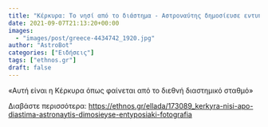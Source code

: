 ```yaml
---
title: "Κέρκυρα: Το νησί από το διάστημα - Αστροναύτης δημοσίευσε εντυπωσιακή φωτογραφία"
date: 2021-09-07T21:13:20+00:00
images:
  - "images/post/greece-4434742_1920.jpg"
author: "AstroBot"
categories: ["Ειδήσεις"]
tags: ["ethnos.gr"]
draft: false
---
```


«Αυτή είναι η Κέρκυρα όπως φαίνεται από το διεθνή διαστημικό σταθμό»

Διαβάστε περισσότερα: https://ethnos.gr/ellada/173089_kerkyra-nisi-apo-diastima-astronaytis-dimosieyse-entyposiaki-fotografia
